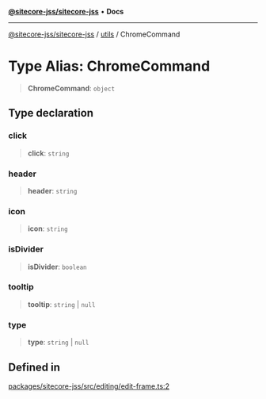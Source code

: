 [**@sitecore-jss/sitecore-jss**](../../README.md) • **Docs**

***

[@sitecore-jss/sitecore-jss](../../README.md) / [utils](../README.md) / ChromeCommand

# Type Alias: ChromeCommand

> **ChromeCommand**: `object`

## Type declaration

### click

> **click**: `string`

### header

> **header**: `string`

### icon

> **icon**: `string`

### isDivider

> **isDivider**: `boolean`

### tooltip

> **tooltip**: `string` \| `null`

### type

> **type**: `string` \| `null`

## Defined in

[packages/sitecore-jss/src/editing/edit-frame.ts:2](https://github.com/Sitecore/jss/blob/14c94b27afbe004fefaf1cab8e080470a80ff3f4/packages/sitecore-jss/src/editing/edit-frame.ts#L2)
